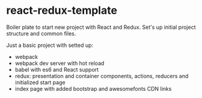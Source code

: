# react-redux-template
Boiler plate to start new project with React and Redux. Set's up initial project structure and common files. 

Just a basic project with setted up:
* webpack 
* webpack dev server with hot reload
* babel with es6 and React support 
* redux: presentation and container components, actions, reducers and initialized start page
* index page with added bootstrap and awesomefonts CDN links
